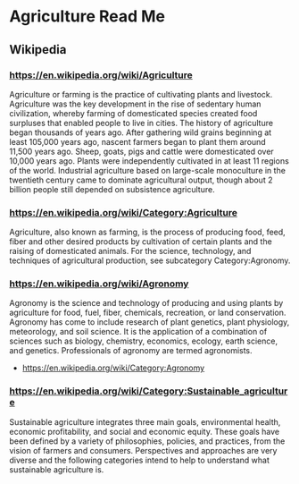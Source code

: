# Agriculture Read Me


## Wikipedia

### https://en.wikipedia.org/wiki/Agriculture

Agriculture or farming is the practice of cultivating plants and livestock. Agriculture was the key development in the rise of sedentary human civilization, whereby farming of domesticated species created food surpluses that enabled people to live in cities. The history of agriculture began thousands of years ago. After gathering wild grains beginning at least 105,000 years ago, nascent farmers began to plant them around 11,500 years ago. Sheep, goats, pigs and cattle were domesticated over 10,000 years ago. Plants were independently cultivated in at least 11 regions of the world. Industrial agriculture based on large-scale monoculture in the twentieth century came to dominate agricultural output, though about 2 billion people still depended on subsistence agriculture.

### https://en.wikipedia.org/wiki/Category:Agriculture

Agriculture, also known as farming, is the process of producing food, feed, fiber and other desired products by cultivation of certain plants and the raising of domesticated animals. For the science, technology, and techniques of agricultural production, see subcategory Category:Agronomy.

### https://en.wikipedia.org/wiki/Agronomy

Agronomy is the science and technology of producing and using plants by agriculture for food, fuel, fiber, chemicals, recreation, or land conservation. Agronomy has come to include research of plant genetics, plant physiology, meteorology, and soil science. It is the application of a combination of sciences such as biology, chemistry, economics, ecology, earth science, and genetics. Professionals of agronomy are termed agronomists.

* https://en.wikipedia.org/wiki/Category:Agronomy


### https://en.wikipedia.org/wiki/Category:Sustainable_agriculture

Sustainable agriculture integrates three main goals, environmental health, economic profitability, and social and economic equity. These goals have been defined by a variety of philosophies, policies, and practices, from the vision of farmers and consumers. Perspectives and approaches are very diverse and the following categories intend to help to understand what sustainable agriculture is.


